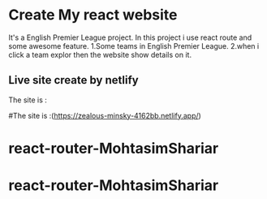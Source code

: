 # Create My react website

It's a English Premier League project.
In this project i use react route and some awesome feature.
1.Some teams in English Premier League.
2.when i click a team explor then the website show details on it.   


## Live site create by netlify
The site is :

#The site is :(https://zealous-minsky-4162bb.netlify.app/)
# react-router-MohtasimShariar
# react-router-MohtasimShariar


